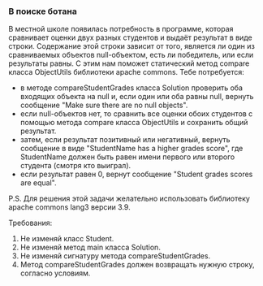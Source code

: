 
### В поиске ботана

В местной школе появилась потребность в программе,
которая сравнивает оценки двух разных студентов и
выдаёт результат в виде строки.
Содержание этой строки зависит от того, является
ли один из сравниваемых объектов null-объектом,
есть ли победитель, или если результаты равны.
С этим нам поможет статический метод compare
класса ObjectUtils библиотеки apache commons.
Тебе потребуется:
- в методе compareStudentGrades класса Solution
проверить оба входящих объекта на null и, если
один или оба равны null,
вернуть сообщение "Make sure there are no null
objects".
- если null-объектов нет, то сравнить все оценки
обоих студентов с помощью метода compare класса
ObjectUtils и сохранить общий результат.
- затем, если результат позитивный или негативный,
вернуть сообщение в виде
"StudentName has a higher grades score",
где StudentName должен быть равен имени первого
или второго студента (смотря кто выиграл).
- если результат равен 0, вернут сообщение
"Student grades scores are equal".

P.S. Для решения этой задачи желательно использовать библиотеку apache commons lang3 версии 3.9.


Требования:
1.	Не изменяй класс Student.
2.	Не изменяй метод main класса Solution.
3.	Не изменяй сигнатуру метода compareStudentGrades.
4.	Метод compareStudentGrades должен возвращать нужную строку, согласно условиям.


